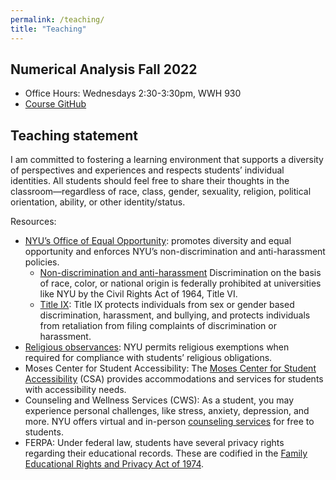 ```yaml
---
permalink: /teaching/
title: "Teaching"
---
```


## Numerical Analysis Fall 2022
* Office Hours: Wednesdays 2:30-3:30pm, WWH 930
* [Course GitHub](https://github.com/andrewbrettin/numerical_analysis_course/tree/main)


## Teaching statement

I am committed to fostering a learning environment that supports a diversity of perspectives and experiences and respects students’ individual identities. All students should feel free to share their thoughts in the classroom—regardless of race, class, gender, sexuality, religion, political orientation, ability, or other identity/status.

Resources:
* [NYU’s Office of Equal Opportunity](https://www.nyu.edu/about/leadership-university-administration/office-of-the-president/chief-of-staff/equal-opportunity.html): promotes diversity and equal opportunity and enforces NYU’s non-discrimination and anti-harassment policies.
  - [Non-discrimination and anti-harassment](https://www.nyu.edu/about/policies-guidelines-compliance/equal-opportunity/harassment-and-discrimination.html) Discrimination on the basis of race, color, or national origin is federally prohibited at universities like NYU by the Civil Rights Act of 1964, Title VI.
  - [Title IX](https://www.nyu.edu/about/policies-guidelines-compliance/equal-opportunity/title9.html): Title IX protects individuals from sex or gender based discrimination, harassment, and bullying, and protects individuals from retaliation from filing complaints of discrimination or harassment. 
* [Religious observances](https://www.nyu.edu/about/policies-guidelines-compliance/policies-and-guidelines/university-calendar-policy-on-religious-holidays.html): NYU permits religious exemptions when required for compliance with students’ religious obligations.
* Moses Center for Student Accessibility: The [Moses Center for Student Accessibility](https://www.nyu.edu/about/leadership-university-administration/office-of-the-president/office-of-the-provost/university-life/office-of-studentaffairs/student-health-center/moses-center-for-student-accessibility.html) (CSA) provides accommodations and services for students with accessibility needs.
* Counseling and Wellness Services (CWS): As a student, you may experience personal challenges, like stress, anxiety, depression, and more. NYU offers virtual and in-person [counseling services](https://www.nyu.edu/students/health-and-wellness/services/counseling-services.html) for free to students. 
* FERPA: Under federal law, students have several privacy rights regarding their educational records. These are codified in the [Family Educational Rights and Privacy Act of 1974](https://www.nyu.edu/about/policies-guidelines-compliance/policies-and-guidelines/FERPA.html).

